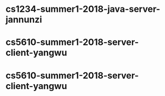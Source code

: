# cs1234-summer1-2018-java-server-jannunzi
# cs5610-summer1-2018-server-client-yangwu
# cs5610-summer1-2018-server-client-yangwu
